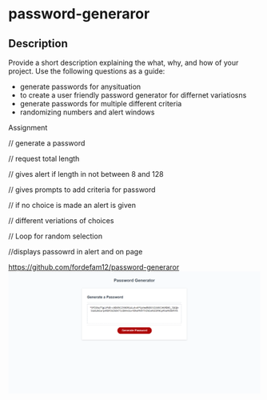 # password-generaror

## Description

Provide a short description explaining the what, why, and how of your project. Use the following questions as a guide:

- generate passwords for anysituation 
- to create a user friendly password generator for differnet variatiosns 
- generate passwords for multiple different criteria
- randomizing numbers and alert windows


Assignment 

// generate a password

// request total length

// gives alert if length in not between 8 and 128

// gives prompts to add criteria for password
  
// if no choice is made an alert is given
    
// different veriations of choices 

// Loop for random selection
   
//displays passowrd in alert and on page
  


https://github.com/fordefam12/password-generaror
![screenshot](<images/Password Generator.png>)
